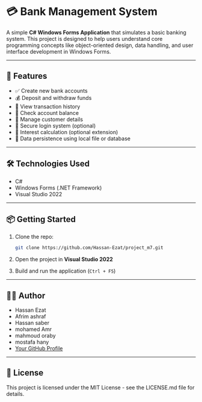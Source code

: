 # 💳 Bank Management System

A simple **C# Windows Forms Application** that simulates a basic banking system. This project is designed to help users understand core programming concepts like object-oriented design, data handling, and user interface development in Windows Forms.

---

## 🚀 Features

- ✅ Create new bank accounts
- 💰 Deposit and withdraw funds
- 🔄 View transaction history
- 🧾 Check account balance
- 👤 Manage customer details
- 🔐 Secure login system (optional)
- 🧮 Interest calculation (optional extension)
- 💾 Data persistence using local file or database

---

## 🛠 Technologies Used

- C#
- Windows Forms (.NET Framework)
- Visual Studio 2022

---

## 📦 Getting Started

1. Clone the repo:
   ```bash
   git clone https://github.com/Hassan-Ezat/project_m7.git
   ```

2. Open the project in **Visual Studio 2022**

3. Build and run the application (`Ctrl + F5`)

---

## 🧑‍💻 Author

- Hassan Ezat
- Afrim ashraf
- Hassan saber
- mohamed Amr
- mahmoud oraby
- mostafa hany
- [Your GitHub Profile](https://github.com/Hassan-Ezat)

---

## 📃 License

This project is licensed under the MIT License - see the LICENSE.md file for details.

